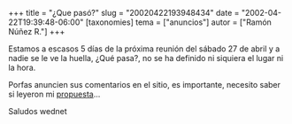 +++
title = "¿Que pasó?"
slug = "20020422193948434"
date = "2002-04-22T19:39:48-06:00"
[taxonomies]
tema = ["anuncios"]
autor = ["Ramón Núñez R."]
+++

Estamos a escasos 5 días de la próxima reunión del sábado 27 de abril y
a nadie se le ve la huella, ¿Qué pasa?, no se ha definido ni siquiera el
lugar ni la hora.

Porfas anuncien sus comentarios en el sitio, es importante, necesito
saber si leyeron mi
[propuesta](http://glib.org.mx/article.php?story=20020420113208902)...

Saludos
wednet

